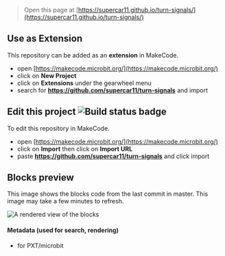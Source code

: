 
> Open this page at [https://supercar11.github.io/turn-signals/](https://supercar11.github.io/turn-signals/)

## Use as Extension

This repository can be added as an **extension** in MakeCode.

* open [https://makecode.microbit.org/](https://makecode.microbit.org/)
* click on **New Project**
* click on **Extensions** under the gearwheel menu
* search for **https://github.com/supercar11/turn-signals** and import

## Edit this project ![Build status badge](https://github.com/supercar11/turn-signals/workflows/MakeCode/badge.svg)

To edit this repository in MakeCode.

* open [https://makecode.microbit.org/](https://makecode.microbit.org/)
* click on **Import** then click on **Import URL**
* paste **https://github.com/supercar11/turn-signals** and click import

## Blocks preview

This image shows the blocks code from the last commit in master.
This image may take a few minutes to refresh.

![A rendered view of the blocks](https://github.com/supercar11/turn-signals/raw/master/.github/makecode/blocks.png)

#### Metadata (used for search, rendering)

* for PXT/microbit
<script src="https://makecode.com/gh-pages-embed.js"></script><script>makeCodeRender("{{ site.makecode.home_url }}", "{{ site.github.owner_name }}/{{ site.github.repository_name }}");</script>
